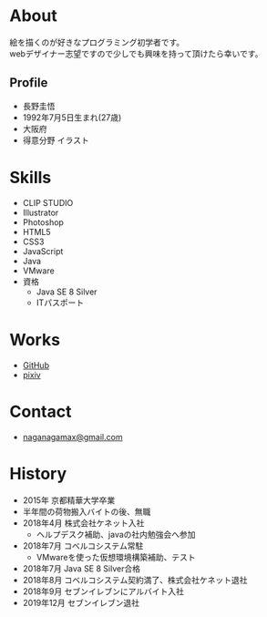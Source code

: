 # About
絵を描くのが好きなプログラミング初学者です。  
webデザイナー志望ですので少しでも興味を持って頂けたら幸いです。

## Profile
- 長野圭悟
- 1992年7月5日生まれ(27歳)
- 大阪府
- 得意分野 イラスト

# Skills
- CLIP STUDIO
- Illustrator
- Photoshop
- HTML5
- CSS3
- JavaScript
- Java
- VMware
- 資格
  - Java SE 8 Silver
  - ITパスポート  
  
# Works
- [GitHub](Keigo-Nagano.github.io)
- [pixiv](http://www.pixiv.net/member.php?id=16254830)

# Contact
- naganagamax@gmail.com

# History
- 2015年 京都精華大学卒業
- 半年間の荷物搬入バイトの後、無職
- 2018年4月 株式会社ケネット入社
  - ヘルプデスク補助、javaの社内勉強会へ参加
- 2018年7月 コベルコシステム常駐
  - VMwareを使った仮想環境構築補助、テスト
- 2018年7月 Java SE 8 Silver合格
- 2018年8月 コベルコシステム契約満了、株式会社ケネット退社
- 2018年9月 セブンイレブンにアルバイト入社
- 2019年12月 セブンイレブン退社
  
